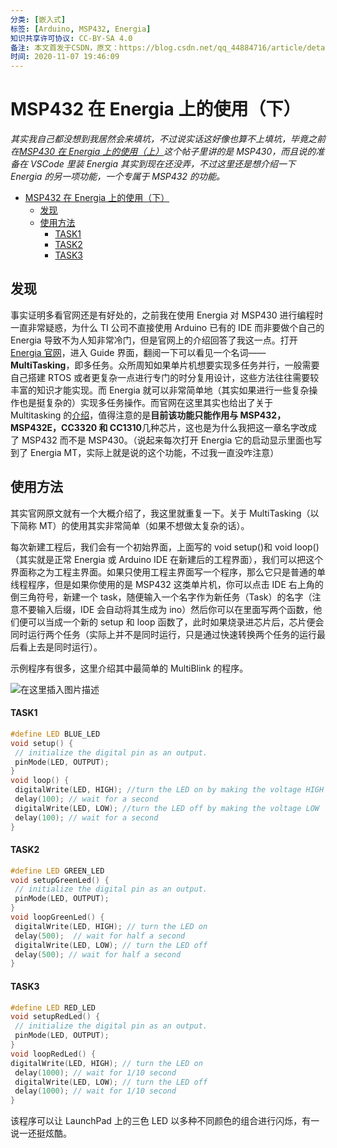 ```yaml
---
分类: [嵌入式]
标签: [Arduino, MSP432, Energia]
知识共享许可协议: CC-BY-SA 4.0
备注: 本文首发于CSDN，原文：https://blog.csdn.net/qq_44884716/article/details/109551240
时间: 2020-11-07 19:46:09
---
```


# MSP432 在 Energia 上的使用（下）

_其实我自己都没想到我居然会来填坑，不过说实话这好像也算不上填坑，毕竟之前在[MSP430 在 Energia 上的使用（上）](MSP430在Energia上的使用（上）.md)这个帖子里讲的是 MSP430，而且说的准备在 VSCode 里装 Energia 其实到现在还没弄，不过这里还是想介绍一下 Energia 的另一项功能，一个专属于 MSP432 的功能。_

<!-- @import "[TOC]" {cmd="toc" depthFrom=1 depthTo=6 orderedList=false} -->

<!-- code_chunk_output -->

- [MSP432 在 Energia 上的使用（下）](#msp432-在-energia-上的使用下)
  - [发现](#发现)
  - [使用方法](#使用方法)
      - [TASK1](#task1)
      - [TASK2](#task2)
      - [TASK3](#task3)

<!-- /code_chunk_output -->


## 发现

事实证明多看官网还是有好处的，之前我在使用 Energia 对 MSP430 进行编程时一直非常疑惑，为什么 TI 公司不直接使用 Arduino 已有的 IDE 而非要做个自己的 Energia 导致不为人知非常冷门，但是官网上的介绍回答了我这一点。打开[Energia 官网](https://energia.nu/)，进入 Guide 界面，翻阅一下可以看见一个名词——**MultiTasking**，即多任务。众所周知如果单片机想要实现多任务并行，一般需要自己搭建 RTOS 或者更复杂一点进行专门的时分复用设计，这些方法往往需要较丰富的知识才能实现。而 Energia 就可以非常简单地（其实如果进行一些复杂操作也是挺复杂的）实现多任务操作。而官网在这里其实也给出了关于 Multitasking 的[介绍](https://energia.nu/guide/foundations/programming_technique/multitasking/)，值得注意的是**目前该功能只能作用与 MSP432，MSP432E，CC3320 和 CC1310**几种芯片，这也是为什么我把这一章名字改成了 MSP432 而不是 MSP430。（说起来每次打开 Energia 它的启动显示里面也写到了 Energia MT，实际上就是说的这个功能，不过我一直没咋注意）

## 使用方法

其实官网原文就有一个大概介绍了，我这里就重复一下。关于 MultiTasking（以下简称 MT）的使用其实非常简单（如果不想做太复杂的话）。

每次新建工程后，我们会有一个初始界面，上面写的 void setup()和 void loop()（其实就是正常 Energia 或 Arduino IDE 在新建后的工程界面），我们可以把这个界面称之为工程主界面。如果只使用工程主界面写一个程序，那么它只是普通的单线程程序，但是如果你使用的是 MSP432 这类单片机，你可以点击 IDE 右上角的倒三角符号，新建一个 task，随便输入一个名字作为新任务（Task）的名字（注意不要输入后缀，IDE 会自动将其生成为 ino）然后你可以在里面写两个函数，他们便可以当成一个新的 setup 和 loop 函数了，此时如果烧录进芯片后，芯片便会同时运行两个任务（实际上并不是同时运行，只是通过快速转换两个任务的运行最后看上去是同时运行）。

示例程序有很多，这里介绍其中最简单的 MultiBlink 的程序。

![在这里插入图片描述](https://i-blog.csdnimg.cn/blog_migrate/e7c8578e4b34b19fce183c3a6cf317c1.png#pic_center)

#### TASK1

```C++
#define LED BLUE_LED
void setup() {
 // initialize the digital pin as an output.
 pinMode(LED, OUTPUT);
}
void loop() {
 digitalWrite(LED, HIGH); //turn the LED on by making the voltage HIGH
 delay(100); // wait for a second
 digitalWrite(LED, LOW); //turn the LED off by making the voltage LOW
 delay(100); // wait for a second
}
```

#### TASK2

```C++
#define LED GREEN_LED
void setupGreenLed() {
 // initialize the digital pin as an output.
 pinMode(LED, OUTPUT);
}
void loopGreenLed() {
 digitalWrite(LED, HIGH); // turn the LED on
 delay(500);  // wait for half a second
 digitalWrite(LED, LOW); // turn the LED off
 delay(500); // wait for half a second
}
```

#### TASK3

```C++
#define LED RED_LED
void setupRedLed() {
 // initialize the digital pin as an output.
 pinMode(LED, OUTPUT);
}
void loopRedLed() {
digitalWrite(LED, HIGH); // turn the LED on
 delay(1000); // wait for 1/10 second
 digitalWrite(LED, LOW); // turn the LED off
 delay(1000); // wait for 1/10 second
}
```

该程序可以让 LaunchPad 上的三色 LED 以多种不同颜色的组合进行闪烁，有一说一还挺炫酷。
